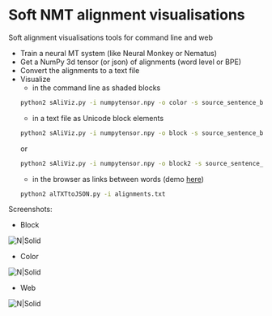 # Soft NMT alignment visualisations
Soft alignment visualisations tools for command line and web
  - Train a neural MT system (like Neural Monkey or Nematus)
  - Get a NumPy 3d tensor (or json) of alignments (word level or BPE)
  - Convert the alignments to a text file
  - Visualize
    - in the command line as shaded blocks
    ```sh
    python2 sAliViz.py -i numpytensor.npy -o color -s source_sentence_bpe.txt -t target_sentence_bpe.txt
    ```
	- in a text file as Unicode block elements
    ```sh
    python2 sAliViz.py -i numpytensor.npy -o block -s source_sentence_bpe.txt -t target_sentence_bpe.txt
    ```
	or
    ```sh
    python2 sAliViz.py -i numpytensor.npy -o block2 -s source_sentence_bpe.txt -t target_sentence_bpe.txt
    ```
	- in the browser as links between words (demo [here](http://lielakeda.lv/other/NLP/alignments/?s=19))
    ```sh
    python2 alTXTtoJSON.py -i alignments.txt
    ```

Screenshots:
  - Block
  
![N|Solid](https://github.com/M4t1ss/sAliViz/blob/master/screenshots/blockAlignments.PNG?raw=true)
  - Color
  
![N|Solid](https://github.com/M4t1ss/sAliViz/blob/master/screenshots/colorAlignments.PNG?raw=true)
  - Web
  
![N|Solid](https://github.com/M4t1ss/sAliViz/blob/master/screenshots/webAlignments.PNG?raw=true)
